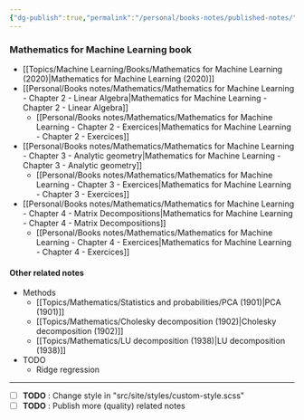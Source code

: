 ```yaml
---
{"dg-publish":true,"permalink":"/personal/books-notes/published-notes/","tags":"gardenEntry"}
---
```


### Mathematics for Machine Learning book

- [[Topics/Machine Learning/Books/Mathematics for Machine Learning (2020)|Mathematics for Machine Learning (2020)]]
- [[Personal/Books notes/Mathematics/Mathematics for Machine Learning - Chapter 2 - Linear Algebra|Mathematics for Machine Learning - Chapter 2 - Linear Algebra]]
	 - [[Personal/Books notes/Mathematics/Mathematics for Machine Learning - Chapter 2 - Exercices|Mathematics for Machine Learning - Chapter 2 - Exercices]]
- [[Personal/Books notes/Mathematics/Mathematics for Machine Learning - Chapter 3 - Analytic geometry|Mathematics for Machine Learning - Chapter 3 - Analytic geometry]]
	- [[Personal/Books notes/Mathematics/Mathematics for Machine Learning - Chapter 3 - Exercices|Mathematics for Machine Learning - Chapter 3 - Exercices]]
- [[Personal/Books notes/Mathematics/Mathematics for Machine Learning - Chapter 4 - Matrix Decompositions|Mathematics for Machine Learning - Chapter 4 - Matrix Decompositions]]
	- [[Personal/Books notes/Mathematics/Mathematics for Machine Learning - Chapter 4 - Exercices|Mathematics for Machine Learning - Chapter 4 - Exercices]]

#### Other related notes
- Methods
	- [[Topics/Mathematics/Statistics and probabilities/PCA (1901)|PCA (1901)]]
	- [[Topics/Mathematics/Cholesky decomposition (1902)|Cholesky decomposition (1902)]]
	- [[Topics/Mathematics/LU decomposition (1938)|LU decomposition (1938)]]
- TODO
	- Ridge regression

---
- [ ] **TODO** : Change style in "src/site/styles/custom-style.scss"
- [ ] **TODO** : Publish more (quality) related notes
